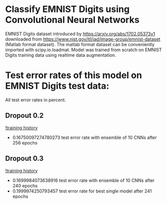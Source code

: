 # Classify EMNIST Digits using Convolutional Neural Networks
EMNIST Digits dataset introduced by https://arxiv.org/abs/1702.05373v1 downloaded from https://www.nist.gov/itl/iad/image-group/emnist-dataset (Matlab format dataset). The matlab format dataset can be conveniently imported with scipy.io.loadmat.
Model was trained from scratch on EMNIST Digits training data using realtime data augmentation. 

# Test error rates of this model on EMNIST Digits test data:
All test error rates in percent.
## Dropout 0.2
[!training history](plot_history/training_history_dropout_0.2.png)
* 0.16750097274780273 test error rate with ensemble of 10 CNNs after 256 epochs
## Dropout 0.3
[!training history](plot_history/training_history_dropout_0.3.png)
* 0.1699984073638916 test error rate with ensemble of 10 CNNs after 240 epochs
* 0.1999974250793457 test error rate for best single model after 241 epochs
